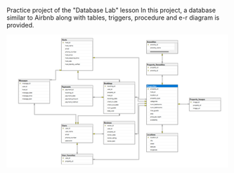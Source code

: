 Practice project of the "Database Lab" lesson
In this project, a database similar to Airbnb along with tables, triggers, procedure and e-r diagram is provided.

![alt text](image.png)
